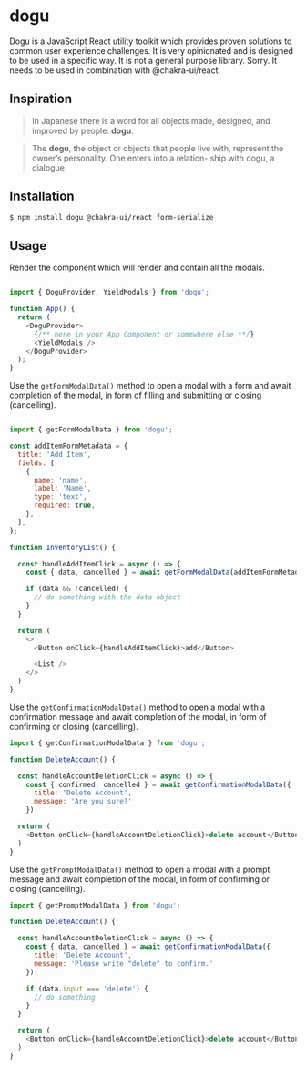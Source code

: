 # dogu
Dogu is a JavaScript React utility toolkit which provides proven solutions to common user experience challenges. It is very opinionated and is designed to be used in a specific way. It is not a general purpose library. Sorry. It needs to be used in combination with @chakra-ui/react.

## Inspiration

> In Japanese there is a 
word for all objects made, 
designed, and improved by 
people: **dogu**.

> The **dogu**, 
the object or objects that 
people live with, represent 
the owner’s personality. 
One enters into a relation- 
ship with dogu, a dialogue.

## Installation
```bash
$ npm install dogu @chakra-ui/react form-serialize
```

## Usage
Render the component which will render and contain all the modals.
```javascript

import { DoguProvider, YieldModals } from 'dogu';

function App() {
  return (
    <DoguProvider>
      {/** here in your App Component or somewhere else **/}
      <YieldModals />
    </DoguProvider>
  );
}
```

Use the `getFormModalData()` method to open a modal with a form and await completion of the modal, in form of filling and submitting or closing (cancelling).

```javascript

import { getFormModalData } from 'dogu';

const addItemFormMetadata = {
  title: 'Add Item',
  fields: [
    {
      name: 'name',
      label: 'Name',
      type: 'text',
      required: true,
    },
  ],
};

function InventoryList() {

  const handleAddItemClick = async () => {
    const { data, cancelled } = await getFormModalData(addItemFormMetadata);

    if (data && !cancelled) {
      // do something with the data object
    }
  }

  return (
    <>
      <Button onClick={handleAddItemClick}>add</Button>

      <List />
    </>
  )
}

```

Use the `getConfirmationModalData()` method to open a modal with a confirmation message and await completion of the modal, in form of confirming or closing (cancelling).

```javascript
import { getConfirmationModalData } from 'dogu';

function DeleteAccount() {

  const handleAccountDeletionClick = async () => {
    const { confirmed, cancelled } = await getConfirmationModalData({
      title: 'Delete Account',
      message: 'Are you sure?'
    });

  return (
    <Button onClick={handleAccountDeletionClick}>delete account</Button>
  )
}
```

Use the `getPromptModalData()` method to open a modal with a prompt message and await completion of the modal, in form of confirming or closing (cancelling).

```javascript
import { getPromptModalData } from 'dogu';

function DeleteAccount() {

  const handleAccountDeletionClick = async () => {
    const { data, cancelled } = await getConfirmationModalData({
      title: 'Delete Account',
      message: 'Please write "delete" to confirm.'
    });

    if (data.input === 'delete') {
      // do something
    }
  }

  return (
    <Button onClick={handleAccountDeletionClick}>delete account</Button>
  )
}
```

